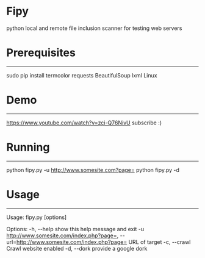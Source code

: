 # Fipy
python local and remote file inclusion scanner for testing web servers 

# Prerequisites
--------------------------------------------
sudo pip install termcolor requests BeautifulSoup lxml
Linux

# Demo 
---------------------------------------------
https://www.youtube.com/watch?v=zci-Q76NivU subscribe :)

# Running
---------------------------------------------
python fipy.py -u http://www.somesite.com?page=
python fipy.py -d 

# Usage 
---------------------------------------------
Usage: fipy.py [options]

Options:
  -h, --help            show this help message and exit
  -u http://www.somesite.com/index.php?page=, --url=http://www.somesite.com/index.php?page=
                        URL of target
  -c, --crawl           Crawl website enabled
  -d, --dork            provide a google dork
